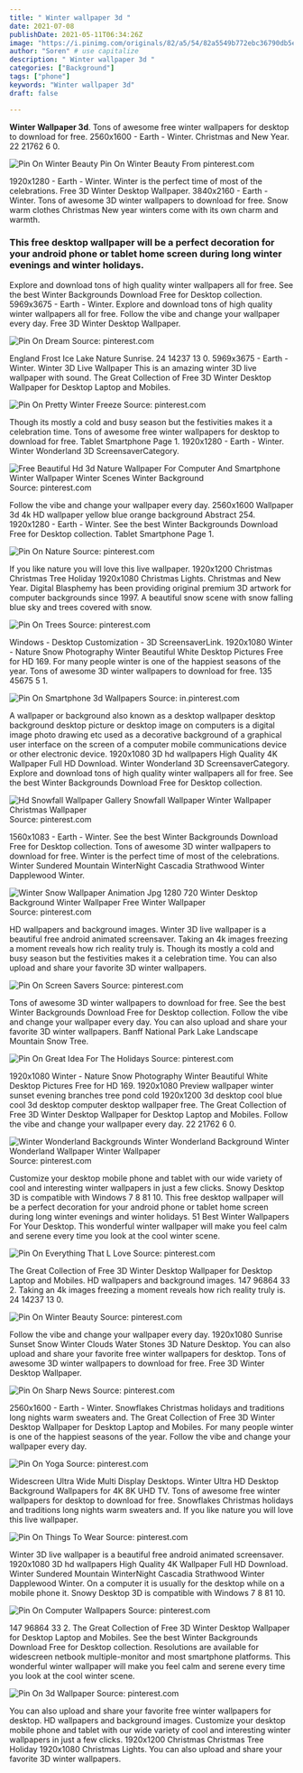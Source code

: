 ```yaml
---
title: " Winter wallpaper 3d "
date: 2021-07-08
publishDate: 2021-05-11T06:34:26Z
image: "https://i.pinimg.com/originals/82/a5/54/82a5549b772ebc36790db5e571c02a92.jpg"
author: "Soren" # use capitalize
description: " Winter wallpaper 3d "
categories: ["Background"]
tags: ["phone"]
keywords: "Winter wallpaper 3d"
draft: false

---
```



**Winter Wallpaper 3d**. Tons of awesome free winter wallpapers for desktop to download for free. 2560x1600 - Earth - Winter. Christmas and New Year. 22 21762 6 0.

![Pin On Winter Beauty](https://i.pinimg.com/originals/ba/9f/4f/ba9f4f975cd37e519ac90ea40a5d3ba0.jpg "Pin On Winter Beauty")
Pin On Winter Beauty From pinterest.com


1920x1280 - Earth - Winter. Winter is the perfect time of most of the celebrations. Free 3D Winter Desktop Wallpaper. 3840x2160 - Earth - Winter. Tons of awesome 3D winter wallpapers to download for free. Snow warm clothes Christmas New year winters come with its own charm and warmth.

### This free desktop wallpaper will be a perfect decoration for your android phone or tablet home screen during long winter evenings and winter holidays.

Explore and download tons of high quality winter wallpapers all for free. See the best Winter Backgrounds Download Free for Desktop collection. 5969x3675 - Earth - Winter. Explore and download tons of high quality winter wallpapers all for free. Follow the vibe and change your wallpaper every day. Free 3D Winter Desktop Wallpaper.


![Pin On Dream](https://i.pinimg.com/originals/b9/48/09/b94809852ffada49c8642a58a4461c15.jpg "Pin On Dream")
Source: pinterest.com

England Frost Ice Lake Nature Sunrise. 24 14237 13 0. 5969x3675 - Earth - Winter. Winter 3D Live Wallpaper This is an amazing winter 3D live wallpaper with sound. The Great Collection of Free 3D Winter Desktop Wallpaper for Desktop Laptop and Mobiles.

![Pin On Pretty Winter Freeze](https://i.pinimg.com/originals/af/b8/3c/afb83c36ae4fa7dcb226e758dc631d8a.jpg "Pin On Pretty Winter Freeze")
Source: pinterest.com

Though its mostly a cold and busy season but the festivities makes it a celebration time. Tons of awesome free winter wallpapers for desktop to download for free. Tablet Smartphone Page 1. 1920x1280 - Earth - Winter. Winter Wonderland 3D ScreensaverCategory.

![Free Beautiful Hd 3d Nature Wallpaper For Computer And Smartphone Winter Wallpaper Winter Scenes Winter Background](https://i.pinimg.com/originals/7f/6b/2d/7f6b2de5a4f6b03f429f3ccb44777798.jpg "Free Beautiful Hd 3d Nature Wallpaper For Computer And Smartphone Winter Wallpaper Winter Scenes Winter Background")
Source: pinterest.com

Follow the vibe and change your wallpaper every day. 2560x1600 Wallpaper 3d 4k HD wallpaper yellow blue orange background Abstract 254. 1920x1280 - Earth - Winter. See the best Winter Backgrounds Download Free for Desktop collection. Tablet Smartphone Page 1.

![Pin On Nature](https://i.pinimg.com/originals/4b/5c/3d/4b5c3db34db5fca887e159c6da28b2e6.jpg "Pin On Nature")
Source: pinterest.com

If you like nature you will love this live wallpaper. 1920x1200 Christmas Christmas Tree Holiday 1920x1080 Christmas Lights. Christmas and New Year. Digital Blasphemy has been providing original premium 3D artwork for computer backgrounds since 1997. A beautiful snow scene with snow falling blue sky and trees covered with snow.

![Pin On Trees](https://i.pinimg.com/originals/80/7d/5b/807d5b1d89a19d4ceba16e688fafd12d.jpg "Pin On Trees")
Source: pinterest.com

Windows - Desktop Customization - 3D ScreensaverLink. 1920x1080 Winter - Nature Snow Photography Winter Beautiful White Desktop Pictures Free for HD 169. For many people winter is one of the happiest seasons of the year. Tons of awesome 3D winter wallpapers to download for free. 135 45675 5 1.

![Pin On Smartphone 3d Wallpapers](https://i.pinimg.com/originals/4b/d2/93/4bd2936ce0d298aa056407562bbd7cdf.jpg "Pin On Smartphone 3d Wallpapers")
Source: in.pinterest.com

A wallpaper or background also known as a desktop wallpaper desktop background desktop picture or desktop image on computers is a digital image photo drawing etc used as a decorative background of a graphical user interface on the screen of a computer mobile communications device or other electronic device. 1920x1080 3D hd wallpapers High Quality 4K Wallpaper Full HD Download. Winter Wonderland 3D ScreensaverCategory. Explore and download tons of high quality winter wallpapers all for free. See the best Winter Backgrounds Download Free for Desktop collection.

![Hd Snowfall Wallpaper Gallery Snowfall Wallpaper Winter Wallpaper Christmas Wallpaper](https://i.pinimg.com/originals/87/9d/5f/879d5f3d91f6675e1915121421fb53ae.jpg "Hd Snowfall Wallpaper Gallery Snowfall Wallpaper Winter Wallpaper Christmas Wallpaper")
Source: pinterest.com

1560x1083 - Earth - Winter. See the best Winter Backgrounds Download Free for Desktop collection. Tons of awesome 3D winter wallpapers to download for free. Winter is the perfect time of most of the celebrations. Winter Sundered Mountain WinterNight Cascadia Strathwood Winter Dapplewood Winter.

![Winter Snow Wallpaper Animation Jpg 1280 720 Winter Desktop Background Winter Wallpaper Free Winter Wallpaper](https://i.pinimg.com/originals/e7/ab/3f/e7ab3f232ea4c408777b8b7863ab0556.jpg "Winter Snow Wallpaper Animation Jpg 1280 720 Winter Desktop Background Winter Wallpaper Free Winter Wallpaper")
Source: pinterest.com

HD wallpapers and background images. Winter 3D live wallpaper is a beautiful free android animated screensaver. Taking an 4k images freezing a moment reveals how rich reality truly is. Though its mostly a cold and busy season but the festivities makes it a celebration time. You can also upload and share your favorite 3D winter wallpapers.

![Pin On Screen Savers](https://i.pinimg.com/originals/56/70/89/567089479778c1d526cbf2f989caa9b6.jpg "Pin On Screen Savers")
Source: pinterest.com

Tons of awesome 3D winter wallpapers to download for free. See the best Winter Backgrounds Download Free for Desktop collection. Follow the vibe and change your wallpaper every day. You can also upload and share your favorite 3D winter wallpapers. Banff National Park Lake Landscape Mountain Snow Tree.

![Pin On Great Idea For The Holidays](https://i.pinimg.com/originals/16/bf/25/16bf25ae03e126f5ca30b1de091fe004.png "Pin On Great Idea For The Holidays")
Source: pinterest.com

1920x1080 Winter - Nature Snow Photography Winter Beautiful White Desktop Pictures Free for HD 169. 1920x1080 Preview wallpaper winter sunset evening branches tree pond cold 1920x1200 3d desktop cool blue cool 3d desktop computer desktop wallpaper free. The Great Collection of Free 3D Winter Desktop Wallpaper for Desktop Laptop and Mobiles. Follow the vibe and change your wallpaper every day. 22 21762 6 0.

![Winter Wonderland Backgrounds Winter Wonderland Background Winter Wonderland Wallpaper Winter Wallpaper](https://i.pinimg.com/736x/eb/9b/a5/eb9ba58cee79c4692fe9a2dda730b27b.jpg "Winter Wonderland Backgrounds Winter Wonderland Background Winter Wonderland Wallpaper Winter Wallpaper")
Source: pinterest.com

Customize your desktop mobile phone and tablet with our wide variety of cool and interesting winter wallpapers in just a few clicks. Snowy Desktop 3D is compatible with Windows 7 8 81 10. This free desktop wallpaper will be a perfect decoration for your android phone or tablet home screen during long winter evenings and winter holidays. 51 Best Winter Wallpapers For Your Desktop. This wonderful winter wallpaper will make you feel calm and serene every time you look at the cool winter scene.

![Pin On Everything That L Love](https://i.pinimg.com/originals/4c/28/bc/4c28bc098064ee83d45c97e98535596a.jpg "Pin On Everything That L Love")
Source: pinterest.com

The Great Collection of Free 3D Winter Desktop Wallpaper for Desktop Laptop and Mobiles. HD wallpapers and background images. 147 96864 33 2. Taking an 4k images freezing a moment reveals how rich reality truly is. 24 14237 13 0.

![Pin On Winter Beauty](https://i.pinimg.com/originals/ba/9f/4f/ba9f4f975cd37e519ac90ea40a5d3ba0.jpg "Pin On Winter Beauty")
Source: pinterest.com

Follow the vibe and change your wallpaper every day. 1920x1080 Sunrise Sunset Snow Winter Clouds Water Stones 3D Nature Desktop. You can also upload and share your favorite free winter wallpapers for desktop. Tons of awesome 3D winter wallpapers to download for free. Free 3D Winter Desktop Wallpaper.

![Pin On Sharp News](https://i.pinimg.com/originals/f5/6b/17/f56b173f050dc3bbbfd6121ba8c0e231.jpg "Pin On Sharp News")
Source: pinterest.com

2560x1600 - Earth - Winter. Snowflakes Christmas holidays and traditions long nights warm sweaters and. The Great Collection of Free 3D Winter Desktop Wallpaper for Desktop Laptop and Mobiles. For many people winter is one of the happiest seasons of the year. Follow the vibe and change your wallpaper every day.

![Pin On Yoga](https://i.pinimg.com/originals/d4/38/58/d43858a09d22d634607e7077279d13a3.jpg "Pin On Yoga")
Source: pinterest.com

Widescreen Ultra Wide Multi Display Desktops. Winter Ultra HD Desktop Background Wallpapers for 4K 8K UHD TV. Tons of awesome free winter wallpapers for desktop to download for free. Snowflakes Christmas holidays and traditions long nights warm sweaters and. If you like nature you will love this live wallpaper.

![Pin On Things To Wear](https://i.pinimg.com/originals/0c/f3/69/0cf36929916f483a92898c8207e09d84.jpg "Pin On Things To Wear")
Source: pinterest.com

Winter 3D live wallpaper is a beautiful free android animated screensaver. 1920x1080 3D hd wallpapers High Quality 4K Wallpaper Full HD Download. Winter Sundered Mountain WinterNight Cascadia Strathwood Winter Dapplewood Winter. On a computer it is usually for the desktop while on a mobile phone it. Snowy Desktop 3D is compatible with Windows 7 8 81 10.

![Pin On Computer Wallpapers](https://i.pinimg.com/originals/de/d2/9e/ded29e898df7eed47a30b3e6988735b7.jpg "Pin On Computer Wallpapers")
Source: pinterest.com

147 96864 33 2. The Great Collection of Free 3D Winter Desktop Wallpaper for Desktop Laptop and Mobiles. See the best Winter Backgrounds Download Free for Desktop collection. Resolutions are available for widescreen netbook multiple-monitor and most smartphone platforms. This wonderful winter wallpaper will make you feel calm and serene every time you look at the cool winter scene.

![Pin On 3d Wallpaper](https://i.pinimg.com/originals/82/a5/54/82a5549b772ebc36790db5e571c02a92.jpg "Pin On 3d Wallpaper")
Source: pinterest.com

You can also upload and share your favorite free winter wallpapers for desktop. HD wallpapers and background images. Customize your desktop mobile phone and tablet with our wide variety of cool and interesting winter wallpapers in just a few clicks. 1920x1200 Christmas Christmas Tree Holiday 1920x1080 Christmas Lights. You can also upload and share your favorite 3D winter wallpapers.

